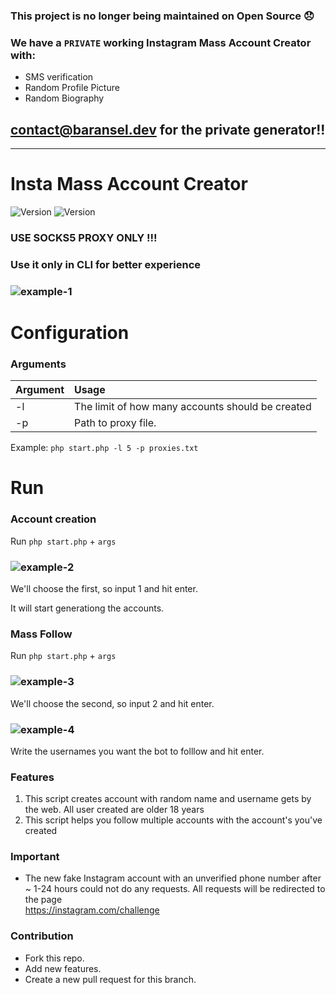 ### This project is no longer being maintained on Open Source 😞

### We have a `PRIVATE` working Instagram Mass Account Creator with:
- SMS verification
- Random Profile Picture
- Random Biography

## contact@baransel.dev for the private generator!!

---

# Insta Mass Account Creator
![Version](https://img.shields.io/badge/version-0.1-brightgreen.svg?style=flat-square)
![Version](https://img.shields.io/badge/release-stable-green.svg?style=flat-square)

### USE SOCKS5 PROXY ONLY !!!

### Use it only in CLI for better experience

### ![example-1](/examples/assets/account_created.png)

# Configuration

### Arguments

| Argument             | Usage                                             |
| :------------------- | :-------------------------------------------------|
| -l                   | The limit of how many accounts should be created  |
| -p                   | Path to proxy file.                               |

Example: `php start.php -l 5 -p proxies.txt`

# Run

### Account creation

Run `php start.php` + `args`

### ![example-2](/examples/assets/choose_feature.png)

We'll choose the first, so input 1 and hit enter.

It will start generationg the accounts.


### Mass Follow

Run `php start.php` + `args`

### ![example-3](/examples/assets/choose_feature.png)

We'll choose the second, so input 2 and hit enter.

### ![example-4](/examples/assets/follow_accounts.png)

Write the usernames you want the bot to folllow and hit enter.

### Features
1) This script creates account with random name and username gets by the web. All user created are older 18 years
2) This script helps you follow multiple accounts with the account's you've created


### Important
-  The new fake Instagram account with an unverified phone number after ~ 1-24 hours could not do any requests. All requests will be redirected to the page           
<a href="https://instagram.com/challenge">https://instagram.com/challenge</a>

### Contribution
- Fork this repo.
- Add new features.
- Create a new pull request for this branch.
